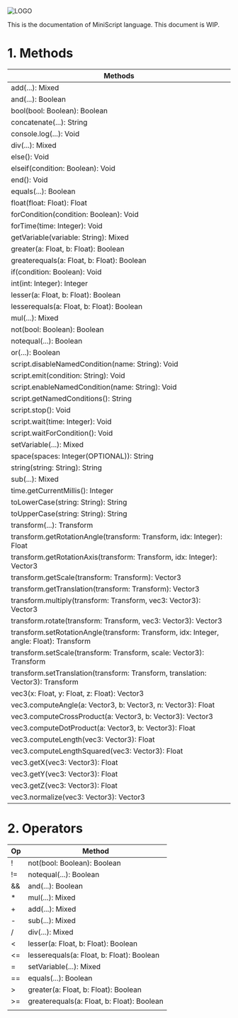 ![LOGO](https://raw.githubusercontent.com/andreasdr/tdme2/master/resources/github/tdme2-logo.png)

This is the documentation of MiniScript language. This document is WIP.

# 1. Methods

| Methods                                                                                          |
|--------------------------------------------------------------------------------------------------|
| add(...): Mixed                                                                                  |
| and(...): Boolean                                                                                |
| bool(bool: Boolean): Boolean                                                                     |
| concatenate(...): String                                                                         |
| console.log(...): Void                                                                           |
| div(...): Mixed                                                                                  |
| else(): Void                                                                                     |
| elseif(condition: Boolean): Void                                                                 |
| end(): Void                                                                                      |
| equals(...): Boolean                                                                             |
| float(float: Float): Float                                                                       |
| forCondition(condition: Boolean): Void                                                           |
| forTime(time: Integer): Void                                                                     |
| getVariable(variable: String): Mixed                                                             |
| greater(a: Float, b: Float): Boolean                                                             |
| greaterequals(a: Float, b: Float): Boolean                                                       |
| if(condition: Boolean): Void                                                                     |
| int(int: Integer): Integer                                                                       |
| lesser(a: Float, b: Float): Boolean                                                              |
| lesserequals(a: Float, b: Float): Boolean                                                        |
| mul(...): Mixed                                                                                  |
| not(bool: Boolean): Boolean                                                                      |
| notequal(...): Boolean                                                                           |
| or(...): Boolean                                                                                 |
| script.disableNamedCondition(name: String): Void                                                 |
| script.emit(condition: String): Void                                                             |
| script.enableNamedCondition(name: String): Void                                                  |
| script.getNamedConditions(): String                                                              |
| script.stop(): Void                                                                              |
| script.wait(time: Integer): Void                                                                 |
| script.waitForCondition(): Void                                                                  |
| setVariable(...): Mixed                                                                          |
| space(spaces: Integer(OPTIONAL)): String                                                         |
| string(string: String): String                                                                   |
| sub(...): Mixed                                                                                  |
| time.getCurrentMillis(): Integer                                                                 |
| toLowerCase(string: String): String                                                              |
| toUpperCase(string: String): String                                                              |
| transform(...): Transform                                                                        |
| transform.getRotationAngle(transform: Transform, idx: Integer): Float                            |
| transform.getRotationAxis(transform: Transform, idx: Integer): Vector3                           |
| transform.getScale(transform: Transform): Vector3                                                |
| transform.getTranslation(transform: Transform): Vector3                                          |
| transform.multiply(transform: Transform, vec3: Vector3): Vector3                                 |
| transform.rotate(transform: Transform, vec3: Vector3): Vector3                                   |
| transform.setRotationAngle(transform: Transform, idx: Integer, angle: Float): Transform          |
| transform.setScale(transform: Transform, scale: Vector3): Transform                              |
| transform.setTranslation(transform: Transform, translation: Vector3): Transform                  |
| vec3(x: Float, y: Float, z: Float): Vector3                                                      |
| vec3.computeAngle(a: Vector3, b: Vector3, n: Vector3): Float                                     |
| vec3.computeCrossProduct(a: Vector3, b: Vector3): Vector3                                        |
| vec3.computeDotProduct(a: Vector3, b: Vector3): Float                                            |
| vec3.computeLength(vec3: Vector3): Float                                                         |
| vec3.computeLengthSquared(vec3: Vector3): Float                                                  |
| vec3.getX(vec3: Vector3): Float                                                                  |
| vec3.getY(vec3: Vector3): Float                                                                  |
| vec3.getZ(vec3: Vector3): Float                                                                  |
| vec3.normalize(vec3: Vector3): Vector3                                                           |

# 2. Operators

| Op | Method                                                                                      |
|----|---------------------------------------------------------------------------------------------|
| !  | not(bool: Boolean): Boolean                                                                 |
| != | notequal(...): Boolean                                                                      |
| && | and(...): Boolean                                                                           |
| *  | mul(...): Mixed                                                                             |
| +  | add(...): Mixed                                                                             |
| -  | sub(...): Mixed                                                                             |
| /  | div(...): Mixed                                                                             |
| <  | lesser(a: Float, b: Float): Boolean                                                         |
| <= | lesserequals(a: Float, b: Float): Boolean                                                   |
| =  | setVariable(...): Mixed                                                                     |
| == | equals(...): Boolean                                                                        |
| >  | greater(a: Float, b: Float): Boolean                                                        |
| >= | greaterequals(a: Float, b: Float): Boolean                                                  |
| || | or(...): Boolean                                                                            |
